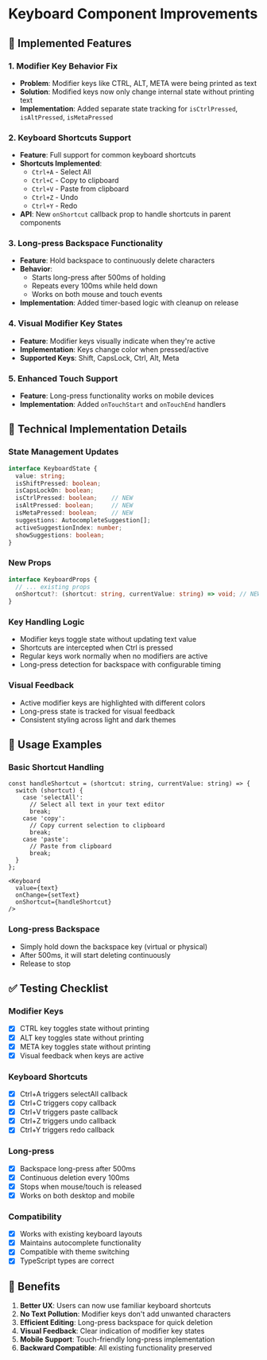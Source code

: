 # Keyboard Component Improvements

## 🎯 Implemented Features

### 1. Modifier Key Behavior Fix
- **Problem**: Modifier keys like CTRL, ALT, META were being printed as text
- **Solution**: Modified keys now only change internal state without printing text
- **Implementation**: Added separate state tracking for `isCtrlPressed`, `isAltPressed`, `isMetaPressed`

### 2. Keyboard Shortcuts Support
- **Feature**: Full support for common keyboard shortcuts
- **Shortcuts Implemented**:
  - `Ctrl+A` - Select All
  - `Ctrl+C` - Copy to clipboard
  - `Ctrl+V` - Paste from clipboard
  - `Ctrl+Z` - Undo
  - `Ctrl+Y` - Redo
- **API**: New `onShortcut` callback prop to handle shortcuts in parent components

### 3. Long-press Backspace Functionality
- **Feature**: Hold backspace to continuously delete characters
- **Behavior**: 
  - Starts long-press after 500ms of holding
  - Repeats every 100ms while held down
  - Works on both mouse and touch events
- **Implementation**: Added timer-based logic with cleanup on release

### 4. Visual Modifier Key States
- **Feature**: Modifier keys visually indicate when they're active
- **Implementation**: Keys change color when pressed/active
- **Supported Keys**: Shift, CapsLock, Ctrl, Alt, Meta

### 5. Enhanced Touch Support
- **Feature**: Long-press functionality works on mobile devices
- **Implementation**: Added `onTouchStart` and `onTouchEnd` handlers

## 🔧 Technical Implementation Details

### State Management Updates
```typescript
interface KeyboardState {
  value: string;
  isShiftPressed: boolean;
  isCapsLockOn: boolean;
  isCtrlPressed: boolean;    // NEW
  isAltPressed: boolean;     // NEW
  isMetaPressed: boolean;    // NEW
  suggestions: AutocompleteSuggestion[];
  activeSuggestionIndex: number;
  showSuggestions: boolean;
}
```

### New Props
```typescript
interface KeyboardProps {
  // ... existing props
  onShortcut?: (shortcut: string, currentValue: string) => void; // NEW
}
```

### Key Handling Logic
- Modifier keys toggle state without updating text value
- Shortcuts are intercepted when Ctrl is pressed
- Regular keys work normally when no modifiers are active
- Long-press detection for backspace with configurable timing

### Visual Feedback
- Active modifier keys are highlighted with different colors
- Long-press state is tracked for visual feedback
- Consistent styling across light and dark themes

## 🚀 Usage Examples

### Basic Shortcut Handling
```tsx
const handleShortcut = (shortcut: string, currentValue: string) => {
  switch (shortcut) {
    case 'selectAll':
      // Select all text in your text editor
      break;
    case 'copy':
      // Copy current selection to clipboard
      break;
    case 'paste':
      // Paste from clipboard
      break;
  }
};

<Keyboard 
  value={text}
  onChange={setText}
  onShortcut={handleShortcut}
/>
```

### Long-press Backspace
- Simply hold down the backspace key (virtual or physical)
- After 500ms, it will start deleting continuously
- Release to stop

## ✅ Testing Checklist

### Modifier Keys
- [x] CTRL key toggles state without printing
- [x] ALT key toggles state without printing  
- [x] META key toggles state without printing
- [x] Visual feedback when keys are active

### Keyboard Shortcuts
- [x] Ctrl+A triggers selectAll callback
- [x] Ctrl+C triggers copy callback
- [x] Ctrl+V triggers paste callback
- [x] Ctrl+Z triggers undo callback
- [x] Ctrl+Y triggers redo callback

### Long-press
- [x] Backspace long-press after 500ms
- [x] Continuous deletion every 100ms
- [x] Stops when mouse/touch is released
- [x] Works on both desktop and mobile

### Compatibility
- [x] Works with existing keyboard layouts
- [x] Maintains autocomplete functionality
- [x] Compatible with theme switching
- [x] TypeScript types are correct

## 🎯 Benefits

1. **Better UX**: Users can now use familiar keyboard shortcuts
2. **No Text Pollution**: Modifier keys don't add unwanted characters
3. **Efficient Editing**: Long-press backspace for quick deletion
4. **Visual Feedback**: Clear indication of modifier key states
5. **Mobile Support**: Touch-friendly long-press implementation
6. **Backward Compatible**: All existing functionality preserved

